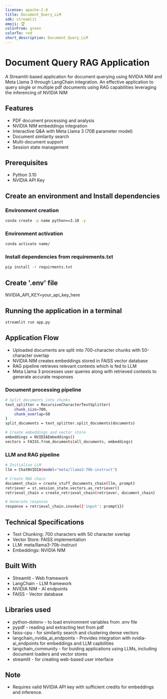 ```yaml
---
license: apache-2.0
title: Document_Query_LLM
sdk: streamlit
emoji: 🏆
colorFrom: green
colorTo: red
short_description: Document_Query_LLM
---
```

# Document Query RAG Application

A Streamlit-based application for document querying using NVIDIA NIM and Meta Llama 3 through LangChain integration. An effective application to query single or multiple pdf documents using RAG capabilities leveraging the inferencing of NVIDIA NIM

## Features
- PDF document processing and analysis
- NVIDIA NIM embeddings integration
- Interactive Q&A with Meta Llama 3 (70B parameter model)
- Document similarity search
- Multi-document support
- Session state management

## Prerequisites
- Python 3.10
- NVIDIA API Key

## Create an environment and Install dependencies
### Environment creation
```bash
conda create -p name python==3.10 -y
```
### Environment activation
```bash
conda activate name/
```
### Install dependencies from requirements.txt
```bash
pip install -r requirments.txt
```
## Create '.env' file
NVIDIA_API_KEY=your_api_key_here

## Running the application in a terminal<br>
```bash
streamlit run app.py
```
## Application Flow
- Uploaded documents are split into 700-character chunks with 50-character overlap
- NVIDIA NIM creates embeddings stored in FAISS vector database
- RAG pipeline retrieves relevant contexts which is fed to LLM
- Meta Llama 3 processes user queries along with retrieved contexts to generate accurate responses
### Document processing pipeline
```bash
# Split documents into chunks
text_splitter = RecursiveCharacterTextSplitter(
    chunk_size=700, 
    chunk_overlap=50
)
split_documents = text_splitter.split_documents(documents)

# Create embeddings and vector store
embeddings = NVIDIAEmbeddings()
vectors = FAISS.from_documents(all_documents, embeddings)
```
### LLM and RAG pipeline
```bash
# Initialize LLM
llm = ChatNVIDIA(model="meta/llama3-70b-instruct")

# Create RAG chain
document_chain = create_stuff_documents_chain(llm, prompt)
retriever = st.session_state.vectors.as_retriever()
retrieval_chain = create_retrieval_chain(retriever, document_chain)

# Generate response
response = retrieval_chain.invoke({'input': prompt1})
```
## Technical Specifications
- Text Chunking: 700 characters with 50 character overlap
- Vector Store: FAISS implementation
- LLM: meta/llama3-70b-instruct
- Embeddings: NVIDIA NIM
## Built With
- Streamlit - Web framework
- LangChain - LLM framework
- NVIDIA NIM - AI endpoints
- FAISS - Vector database
## Libraries used
- python-dotenv - to load environment variables from .env file
- pypdf - reading and extracting text from pdf
- faiss-cpu - for similarity search and clustering dense vectors
- langchain_nvidia_ai_endpoints - Provides integration with nvidia-ai_endpoints for embeddings and LLM capbilities
- langchain_community -  for buiding applications using LLMs, including document loaders and vector stores
- streamlit - for creating web-based user interface
## Note
- Requires valid NVIDIA API key with sufficient credits for embeddings and inference.

